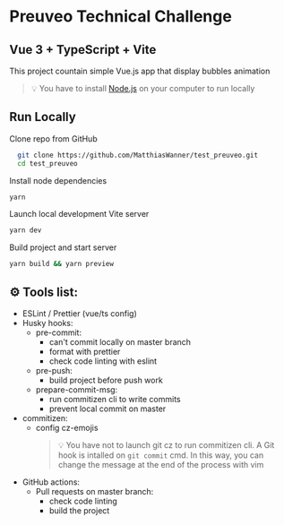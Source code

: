 # Preuveo Technical Challenge

## Vue 3 + TypeScript + Vite

This project countain simple Vue.js app that display bubbles animation

> 💡 You have to install [Node.js](https://www.docker.com/products/docker-desktop 'Node.js website') on your computer to run locally

## Run Locally

Clone repo from GitHub

```bash
  git clone https://github.com/MatthiasWanner/test_preuveo.git
  cd test_preuveo
```

Install node dependencies

```bash
yarn
```

Launch local development Vite server

```bash
yarn dev
```

Build project and start server

```bash
yarn build && yarn preview
```

## ⚙️ Tools list:

- ESLint / Prettier (vue/ts config)
- Husky hooks:
  - pre-commit:
    - can't commit locally on master branch
    - format with prettier
    - check code linting with eslint
  - pre-push:
    - build project before push work
  - prepare-commit-msg:
    - run commitizen cli to write commits
    - prevent local commit on master
- commitizen:
  - config cz-emojis
    > 💡 You have not to launch git cz to run commitizen cli. A Git hook is intalled on `git commit` cmd. In this way, you can change the message at the end of the process with vim
- GitHub actions:
  - Pull requests on master branch:
    - check code linting
    - build the project
